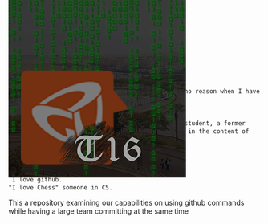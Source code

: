 <h1>Github - Sprint 0</h1> <br/>
<div style="position:absolute;top:0;bottom:0;margin:auto;">
	<img align="right" src="logoV9.png" />
</div>

    I like to wander a lot around the C building for no reason when I have free time
    some nerdy guy who works with C2
    I am in team C5 and SE seems greattt.
    Hello I am a person, and I am a computer science student, a former junior teaching assistant, and I am so interested in the content of this course.
    I love football
    :(
     I love clothes
     I love green tea with mint.
     I love github.
    "I love Chess" someone in C5.

This a repository examining our capabilities on using github commands while having a large team committing at the same time
